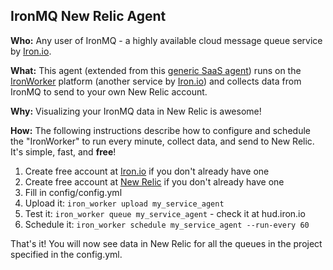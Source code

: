 ## IronMQ New Relic Agent

**Who:** Any user of IronMQ - a highly available cloud message queue service by [Iron.io](http://iron.io).

**What:** This agent (extended from this [generic SaaS agent](https://github.com/newrelic-platform/ironworker_saas_agent)) runs on the [IronWorker](http://iron.io/worker) platform (another service by [Iron.io](http://iron.io)) and collects data from IronMQ to send to your own New Relic account.

**Why:** Visualizing your IronMQ data in New Relic is awesome!

**How:** The following instructions describe how to configure and schedule the "IronWorker" to run every minute, collect data, and send to New Relic. It's simple, fast, and **free**!

1. Create free account at [Iron.io](http://iron.io) if you don't already have one
1. Create free account at [New Relic](http://newrelic.com) if you don't already have one
1. Fill in config/config.yml
1. Upload it: `iron_worker upload my_service_agent`
1. Test it: `iron_worker queue my_service_agent` - check it at hud.iron.io
1. Schedule it: `iron_worker schedule my_service_agent --run-every 60`

That's it! You will now see data in New Relic for all the queues in the project specified in the config.yml.